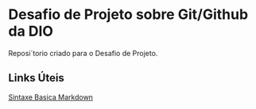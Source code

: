# Desafio de Projeto sobre Git/Github da DIO
Reposi´torio criado para o Desafio de Projeto.

## Links Úteis
[Sintaxe Basica Markdown](https://www.markdownguide.org/basic-syntax/)
